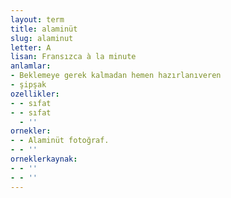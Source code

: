 ```yaml
---
layout: term
title: alaminüt
slug: alaminut
letter: A
lisan: Fransızca à la minute
anlamlar:
- Beklemeye gerek kalmadan hemen hazırlanıveren
- şipşak
ozellikler:
- - sıfat
- - sıfat
  - ''
ornekler:
- - Alaminüt fotoğraf.
- - ''
orneklerkaynak:
- - ''
- - ''
---
```

